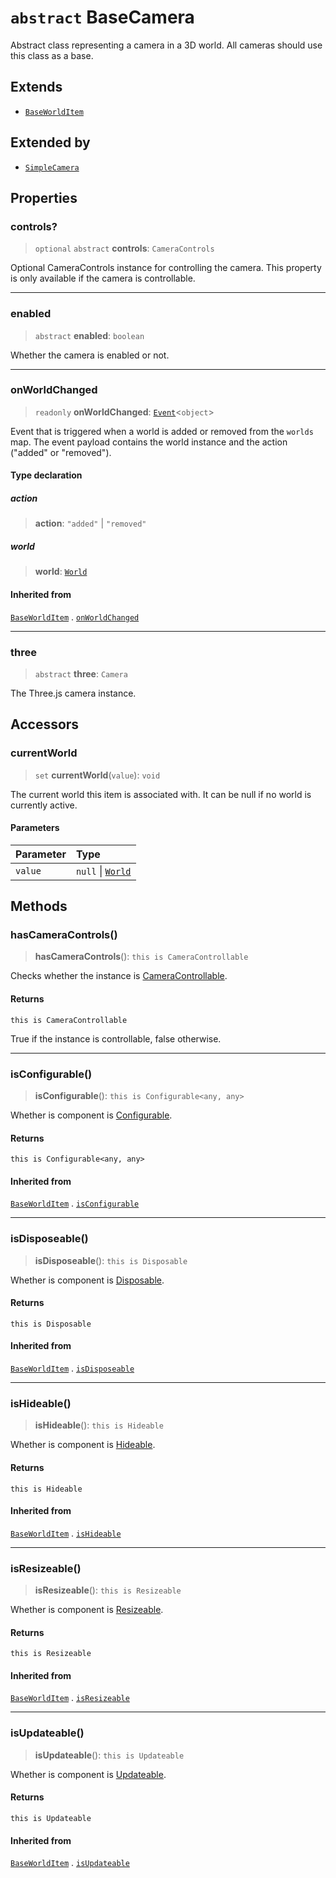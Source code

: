 # `abstract` BaseCamera

Abstract class representing a camera in a 3D world. All cameras should use this class as a base.

## Extends

- [`BaseWorldItem`](BaseWorldItem.md)

## Extended by

- [`SimpleCamera`](SimpleCamera.md)

## Properties

### controls?

> `optional` `abstract` **controls**: `CameraControls`

Optional CameraControls instance for controlling the camera.
This property is only available if the camera is controllable.

***

### enabled

> `abstract` **enabled**: `boolean`

Whether the camera is enabled or not.

***

### onWorldChanged

> `readonly` **onWorldChanged**: [`Event`](Event.md)\<`object`\>

Event that is triggered when a world is added or removed from the `worlds` map.
The event payload contains the world instance and the action ("added" or "removed").

#### Type declaration

##### action

> **action**: `"added"` \| `"removed"`

##### world

> **world**: [`World`](../interfaces/World.md)

#### Inherited from

[`BaseWorldItem`](BaseWorldItem.md) . [`onWorldChanged`](BaseWorldItem.md#onworldchanged)

***

### three

> `abstract` **three**: `Camera`

The Three.js camera instance.

## Accessors

### currentWorld

> `set` **currentWorld**(`value`): `void`

The current world this item is associated with. It can be null if no world is currently active.

#### Parameters

| Parameter | Type |
| :------ | :------ |
| `value` | `null` \| [`World`](../interfaces/World.md) |

## Methods

### hasCameraControls()

> **hasCameraControls**(): `this is CameraControllable`

Checks whether the instance is [CameraControllable](../interfaces/CameraControllable.md).

#### Returns

`this is CameraControllable`

True if the instance is controllable, false otherwise.

***

### isConfigurable()

> **isConfigurable**(): `this is Configurable<any, any>`

Whether is component is [Configurable](../interfaces/Configurable.md).

#### Returns

`this is Configurable<any, any>`

#### Inherited from

[`BaseWorldItem`](BaseWorldItem.md) . [`isConfigurable`](BaseWorldItem.md#isconfigurable)

***

### isDisposeable()

> **isDisposeable**(): `this is Disposable`

Whether is component is [Disposable](../interfaces/Disposable.md).

#### Returns

`this is Disposable`

#### Inherited from

[`BaseWorldItem`](BaseWorldItem.md) . [`isDisposeable`](BaseWorldItem.md#isdisposeable)

***

### isHideable()

> **isHideable**(): `this is Hideable`

Whether is component is [Hideable](../interfaces/Hideable.md).

#### Returns

`this is Hideable`

#### Inherited from

[`BaseWorldItem`](BaseWorldItem.md) . [`isHideable`](BaseWorldItem.md#ishideable)

***

### isResizeable()

> **isResizeable**(): `this is Resizeable`

Whether is component is [Resizeable](../interfaces/Resizeable.md).

#### Returns

`this is Resizeable`

#### Inherited from

[`BaseWorldItem`](BaseWorldItem.md) . [`isResizeable`](BaseWorldItem.md#isresizeable)

***

### isUpdateable()

> **isUpdateable**(): `this is Updateable`

Whether is component is [Updateable](../interfaces/Updateable.md).

#### Returns

`this is Updateable`

#### Inherited from

[`BaseWorldItem`](BaseWorldItem.md) . [`isUpdateable`](BaseWorldItem.md#isupdateable)
